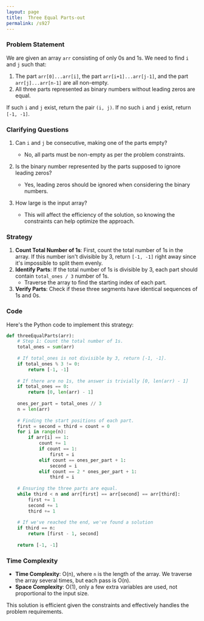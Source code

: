 ```yaml
---
layout: page
title:  Three Equal Parts-out
permalink: /s927
---
```


### Problem Statement
We are given an array `arr` consisting of only 0s and 1s. We need to find `i` and `j` such that:
1. The part `arr[0]...arr[i]`, the part `arr[i+1]...arr[j-1]`, and the part `arr[j]...arr[n-1]` are all non-empty.
2. All three parts represented as binary numbers without leading zeros are equal.

If such `i` and `j` exist, return the pair `(i, j)`. If no such `i` and `j` exist, return `[-1, -1]`.

### Clarifying Questions
1. Can `i` and `j` be consecutive, making one of the parts empty? 
   - No, all parts must be non-empty as per the problem constraints.

2. Is the binary number represented by the parts supposed to ignore leading zeros?
   - Yes, leading zeros should be ignored when considering the binary numbers.

3. How large is the input array?
   - This will affect the efficiency of the solution, so knowing the constraints can help optimize the approach.

### Strategy
1. **Count Total Number of 1s**: First, count the total number of 1s in the array. If this number isn't divisible by 3, return `[-1, -1]` right away since it's impossible to split them evenly.
2. **Identify Parts**: If the total number of 1s is divisible by 3, each part should contain `total_ones / 3` number of 1s.
   - Traverse the array to find the starting index of each part.
3. **Verify Parts**: Check if these three segments have identical sequences of 1s and 0s.

### Code

Here's the Python code to implement this strategy:

```python
def threeEqualParts(arr):
    # Step 1: Count the total number of 1s.
    total_ones = sum(arr)
    
    # If total_ones is not divisible by 3, return [-1, -1].
    if total_ones % 3 != 0:
        return [-1, -1]
    
    # If there are no 1s, the answer is trivially [0, len(arr) - 1]
    if total_ones == 0:
        return [0, len(arr) - 1]
    
    ones_per_part = total_ones // 3
    n = len(arr)
    
    # Finding the start positions of each part.
    first = second = third = count = 0
    for i in range(n):
        if arr[i] == 1:
            count += 1
            if count == 1:
                first = i
            elif count == ones_per_part + 1:
                second = i
            elif count == 2 * ones_per_part + 1:
                third = i
    
    # Ensuring the three parts are equal.
    while third < n and arr[first] == arr[second] == arr[third]:
        first += 1
        second += 1
        third += 1
    
    # If we've reached the end, we've found a solution
    if third == n:
        return [first - 1, second]
    
    return [-1, -1]
```

### Time Complexity
- **Time Complexity**: O(n), where `n` is the length of the array. We traverse the array several times, but each pass is O(n).
- **Space Complexity**: O(1), only a few extra variables are used, not proportional to the input size.

This solution is efficient given the constraints and effectively handles the problem requirements.